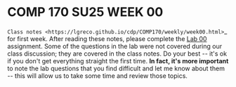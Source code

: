 # COMP 170 SU25 WEEK 00


`Class notes <https://lgreco.github.io/cdp/COMP170/weekly/week00.html>`_ for first week. After reading these notes, please complete the [Lab 00](./lab-00.md) assignment. Some of the questions in the lab were not covered during our class discussion; they are covered in the class notes. Do your best -- it's ok if you don't get everything straight the first time. **In fact, it's more important** to note the lab questions that you find difficult and let me know about them -- this will allow us to take some time and review those topics.